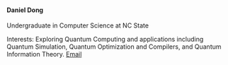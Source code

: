 #### Daniel Dong

Undergraduate in Computer Science at NC State

Interests: Exploring Quantum Computing and applications including Quantum Simulation, Quantum Optimization and Compilers, and Quantum Information Theory. [Email](mailto:ddong2@ncsu.edu)
